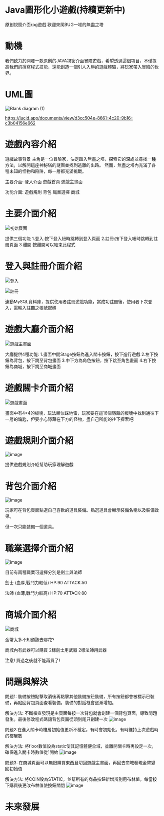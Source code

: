 # Java圖形化小遊戲(持續更新中)
原創視窗介面rpg遊戲
歡迎來爬BUG一堆的無盡之塔


# 動機
我們致力於開發一款原創的JAVA視窗介面冒險遊戲，希望透過這個項目，不僅提高我們的撰寫程式技能，還能創造一個引人入勝的遊戲體驗，將玩家帶入冒險的世界。

# UML圖
![Blank diagram (1)](https://github.com/eric-jhu/TeamJavaProject/assets/140996895/c6b54996-52c7-4ffe-9b3f-ea6bedc71ca3)


https://lucid.app/documents/view/d3cc504e-8661-4c20-9b16-c3b04156e662



# 遊戲內容介紹

  遊戲故事背景
        主角是一位冒險家，決定踏入無盡之塔，探索它的深處並尋找一種方法，以解開這座神秘塔的謎團並找到逃離的出路。
        然而，無盡之塔內充滿了各種未知的怪物和陷阱，每一層都充滿挑戰。

  主要介面:
    登入介面
    遊戲首頁
    遊戲主畫面

  功能介面:
    遊戲規則
    背包
    職業選擇
    商城

# 主要介面介紹

![初始頁面](https://github.com/eric-jhu/TeamJavaProject/assets/65153061/5c7f251f-4589-4f2b-81a5-247bd186e482)

 提供三個功能
    1.登入:按下登入紐時跳轉到登入頁面
    2.註冊:按下登入紐時跳轉到註冊頁面
    3.離開:按離開可以結束此程式

# 登入與註冊介面介紹 

![登入](https://github.com/eric-jhu/TeamJavaProject/assets/65153061/68b9ccb5-bf81-4520-a962-3c206973ca99)

![註冊](https://github.com/eric-jhu/TeamJavaProject/assets/65153061/d4a00fbe-c5fd-438b-a1e4-b42433bbef92)

連動MySQL資料庫，提供使用者註冊遊戲功能，當成功註冊後，使用者下次登入，需輸入註冊之帳號密碼

# 遊戲大廳介面介紹

![遊戲主畫面](https://github.com/eric-jhu/TeamJavaProject/assets/65153061/62b70dde-25f0-4e0d-b332-63f6b0df03dc)

  大廳提供4種功能:
    1.畫面中間Stage按鈕為進入關卡按鈕，按下進行遊戲
    2.左下按鈕為背包，按下跳至背包畫面
    3.中下方為角色按鈕，按下跳至角色畫面
    4.右下按鈕為商城，按下跳至商城畫面

# 遊戲關卡介面介紹

![遊戲畫面](https://github.com/eric-jhu/TeamJavaProject/assets/65153061/886ec0d0-b212-41e4-b1c0-52af7c178876)

畫面中有4*4的板塊，玩法類似踩地雷，玩家要在這16個隱藏的板塊中找到通往下一層的鑰匙，但要小心隱藏在下方的怪物，盡自己所能的往下探索吧!

# 遊戲規則介面介紹 

 ![image](https://github.com/eric-jhu/TeamJavaProject/assets/65153061/e341561a-ab07-4121-bd8c-05b271b69b0d)

提供遊戲規則介紹幫助玩家理解遊戲

# 背包介面介紹

![image](https://github.com/eric-jhu/TeamJavaProject/assets/65153061/7ce5e5c6-e095-4160-bab5-7d2b24c9b6a4)

玩家可在背包頁面點選自己喜歡的道具裝備。點選道具會顯示裝備名稱以及裝備效果。

但一次只能裝備一個道具。

# 職業選擇介面介紹

![image](https://github.com/eric-jhu/TeamJavaProject/assets/65153061/e3e29844-6a44-41f3-921a-2d0f71e50aea)

目前有兩種職業可選擇分別是劍士與法師

劍士 (血厚,戰鬥力較低)
HP:90 ATTACK:50

法師 (血薄,戰鬥力較高)
 HP:70 ATTACK:80

# 商城介面介紹

![商城](https://github.com/eric-jhu/TeamJavaProject/assets/65153061/181c8254-222d-49ec-9901-deb1d2bf76e9)

金幣太多不知道該去哪花?

商城內有武器可以購買
2樣劍士用武器
2樣法師用武器

注意! 買過之後就不能再買了!

# 問題與解決

問題1: 裝備按鈕點擊取消後再點擊其他裝備按鈕裝備，所有按鈕都會被標示已裝備，再點回背包頁面查看裝備，裝備的對話框會逐漸增加。

解決方法: 不斷檢查發現是主頁面每按一次背包就會創建一個背包頁面，導致問題發生。最後修改程式碼讓背包頁面從頭到尾只創建一次
![image](https://github.com/eric-jhu/TeamJavaProject/assets/65153061/8df20c09-2c8f-434a-93d1-83f3050c5cb2)


問題2:在進入關卡時樓層初始值更新不穩定，有時會初始化，有時維持上次遊戲時的樓層數

解決方法: 將floor數值設為static使其記憶體便全域，並離開關卡時再設定一次，確保進入關卡時數值從1開始
 ![image](https://github.com/eric-jhu/TeamJavaProject/assets/65153061/72efdb33-998f-438d-b74c-18eda9a6cad9)


問題3: 在商城頁面可以無限購買東西且切回遊戲主畫面，再回去商城發現金幣變回初始值

解決方法: 將COIN設為STATIC，並幫所有的商品按鈕新增辨別用布林值，每當按下購買後更改布林值使按鈕關閉
 ![image](https://github.com/eric-jhu/TeamJavaProject/assets/65153061/ea665d80-edc1-4667-8835-26035c04ea7a)

# 未來發展 

